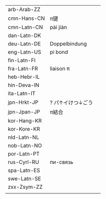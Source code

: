 | | | |
|-|-|-|
| arb-Arab-ZZ |  |  |
| cmn-Hans-CN | π键 |  |
| cmn-Latn-CN | pài jiàn |  |
| dan-Latn-DK |  |  |
| deu-Latn-DE | Doppelbindung |  |
| eng-Latn-US | pi bond |  |
| fin-Latn-FI |  |  |
| fra-Latn-FR | liaison π |  |
| heb-Hebr-IL |  |  |
| hin-Deva-IN |  |  |
| ita-Latn-IT |  |  |
| jpn-Hrkt-JP | ? パ↑イけつ↓ごう |  |
| jpn-Jpan-JP | π結合 |  |
| kor-Hang-KR |  |  |
| kor-Kore-KR |  |  |
| nld-Latn-NL |  |  |
| nob-Latn-NO |  |  |
| por-Latn-PT |  |  |
| rus-Cyrl-RU | пи-связь |  |
| spa-Latn-ES |  |  |
| swe-Latn-SE |  |  |
| zxx-Zsym-ZZ |  |  |
|  |  |  |

